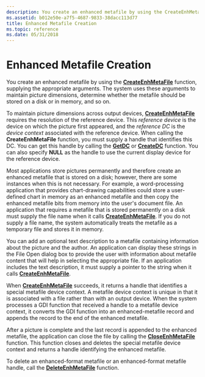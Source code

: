 ```yaml
---
description: You create an enhanced metafile by using the CreateEnhMetaFile function, supplying the appropriate arguments.
ms.assetid: b012e50e-a7f5-4687-9833-38dacc113d77
title: Enhanced Metafile Creation
ms.topic: reference
ms.date: 05/31/2018
---
```


# Enhanced Metafile Creation

You create an enhanced metafile by using the [**CreateEnhMetaFile**](/windows/desktop/api/Wingdi/nf-wingdi-createenhmetafilea) function, supplying the appropriate arguments. The system uses these arguments to maintain picture dimensions, determine whether the metafile should be stored on a disk or in memory, and so on.

To maintain picture dimensions across output devices, [**CreateEnhMetaFile**](/windows/desktop/api/Wingdi/nf-wingdi-createenhmetafilea) requires the resolution of the reference device. This *reference device* is the device on which the picture first appeared, and the *reference DC* is the *device context* associated with the reference device. When calling the **CreateEnhMetaFile** function, you must supply a handle that identifies this DC. You can get this handle by calling the [**GetDC**](/windows/desktop/api/Winuser/nf-winuser-getdc) or [**CreateDC**](/windows/desktop/api/Wingdi/nf-wingdi-createdca) function. You can also specify **NULL** as the handle to use the current display device for the reference device.

Most applications store pictures permanently and therefore create an enhanced metafile that is stored on a disk; however, there are some instances when this is not necessary. For example, a word-processing application that provides chart-drawing capabilities could store a user-defined chart in memory as an enhanced metafile and then copy the enhanced metafile bits from memory into the user's document file. An application that requires a metafile that is stored permanently on a disk must supply the file name when it calls [**CreateEnhMetaFile**](/windows/desktop/api/Wingdi/nf-wingdi-createenhmetafilea). If you do not supply a file name, the system automatically treats the metafile as a temporary file and stores it in memory.

You can add an optional text description to a metafile containing information about the picture and the author. An application can display these strings in the File Open dialog box to provide the user with information about metafile content that will help in selecting the appropriate file. If an application includes the text description, it must supply a pointer to the string when it calls [**CreateEnhMetaFile**](/windows/desktop/api/Wingdi/nf-wingdi-createenhmetafilea).

When [**CreateEnhMetaFile**](/windows/desktop/api/Wingdi/nf-wingdi-createenhmetafilea) succeeds, it returns a handle that identifies a special metafile device context. A metafile device context is unique in that it is associated with a file rather than with an output device. When the system processes a GDI function that received a handle to a metafile device context, it converts the GDI function into an enhanced-metafile record and appends the record to the end of the enhanced metafile.

After a picture is complete and the last record is appended to the enhanced metafile, the application can close the file by calling the [**CloseEnhMetaFile**](/windows/desktop/api/Wingdi/nf-wingdi-closeenhmetafile) function. This function closes and deletes the special metafile device context and returns a handle identifying the enhanced metafile.

To delete an enhanced-format metafile or an enhanced-format metafile handle, call the [**DeleteEnhMetaFile**](/windows/desktop/api/Wingdi/nf-wingdi-deleteenhmetafile) function.

 

 



